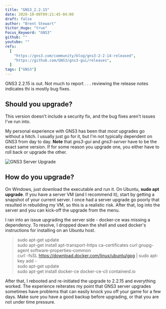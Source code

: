 ```yaml
---
title: "GNS3_2.2.15"
date: 2020-10-08T09:21:45-04:00
draft: false
author: "Brent Stewart"
Victor_Hugo: "true"
Focus_Keyword: "GNS3"
github: ""
youtube: ""
refs:
  [
    "https://gns3.com/community/blog/gns3-2-2-14-released",
    "https://github.com/GNS3/gns3-gui/releases",
  ]
tags: ["GNS3"]
---
```


GNS3 2.2.15 is out. Not much to report . . . reviewing the release notes indicates thi is mostly bug fixes.

## Should you upgrade?

This version doesn't include a security fix, and the bug fixes aren't issues I've run into.

My personal experience with GNS3 has been that _most_ upgrades go without a hitch. I usually just go for it, but I'm not typically dependent on GNS3 from day to day. **Note** that _gns3-gui_ and _gns3-server_ have to be the exact same version. If for some reason you upgrade one, you either have to roll back or upgrade the other.

![GNS3 Server Upgrade](/GNS3ServerUpgrade.png#center)

## How do you upgrade?

On Windows, just download the executable and run it. On Ubuntu, **sudo apt upgrade**. If you have a server VM (and I recommend it), start by getting a snapshot of your current server. I once had a server upgrade go poorly that resulted in rebuilding my VM, so this is a realistic risk. After that, log into the server and you can kick-off the upgrade from the menu.

I ran into an issue upgrading the server side - docker-ce was missing a dependency. To resolve, I dropped down the shell and used docker's instructions for installing on an Ubuntu host.

> sudo apt-get update  
> sudo apt-get install apt-transport-https ca-certificates curl gnupg-agent software-properties-common  
> curl -fsSL https://download.docker.com/linux/ubuntu/gpg | sudo apt-key add -  
> sudo apt-get update  
> sudo apt-get install docker-ce docker-ce-cli containerd.io

After that, I rebooted and re-initiated the upgrade to 2.2.15 and everything worked. The experience reiterates my point that GNS3 server upgrades sometimes have problems that can easily knock you off your game for a few days. Make sure you have a good backup before upgrading, or that you are not under time pressure.
